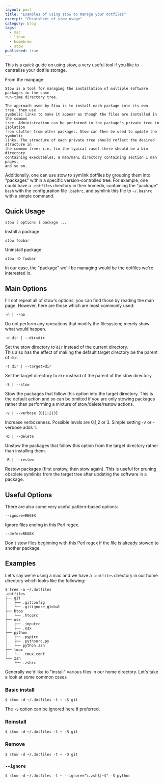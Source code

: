 ```yaml
---
layout: post
title: "Examples of using stow to manage your dotfiles"
excerpt: "Cheatsheet of stow usage"
category: blog
tags:
  - mac
  - linux
  - homebrew
  - stow
published: true
---
```

This is a quick guide on using stow, a very useful tool if you like to centralise
your dotfile storage.

From the manpage:

    Stow is a tool for managing the installation of multiple software packages in the same 
    run-time directory tree.
    
    The approach used by Stow is to install each package into its own tree, then use 
    symbolic links to make it appear as though the files are installed in the common 
    tree. Administration can be performed in the package's private tree in isolation 
    from clutter from other packages. Stow can then be used to update the symbolic 
    links. The structure of each private tree should reflect the desired structure in 
    the common tree; i.e. (in the typical case) there should be a bin directory 
    containing executables, a man/man1 directory containing section 1 man pages, 
    and so on.

Additionally, one can use stow to symlink dotfiles by grouping them into "packages"
within a specific version-controlled tree. For example, one could have a `.dotfiles`
directory in their homedir, containing the "package" `bash` with the configuration 
file `.bashrc`, and symlink this file to `~/.bashrc` with a simple command.

## Quick Usage

    stow [ options ] package ...
    
Install a package

    stow foobar
    
Uninstall package

    stow -D foobar
    
In our case, the "package" we'll be managing would be the dotfiles we're interested in.


## Main Options

I'll not repeat all of stow's options; you can find those by reading the man page.
However, here are those which are most commonly used:

`-n | --no`

Do not perform any operations that modify the filesystem; merely show what would happen.

`-d dir | --dir=dir`

Set the stow directory to `dir` instead of the current directory.  
This also has the effect of making the default target directory be the parent of `dir`. 

`-t dir | --target=dir`

Set the target directory to `dir` instead of the parent of the stow directory.

`-S | --stow`

Stow the packages that follow this option into the target directory. This is the 
default action and so can be omitted if you are only stowing packages rather than 
performing a mixture of stow/delete/restow actions.

`-v | --verbose [0|1|2|3]`

Increase verboseness. Possible levels are 0,1,2 or 3. Simple setting -v or -verbose
adds 1.

`-D | --delete`

Unstow the packages that follow this option from the target directory rather than installing them.

`-R | --restow`

Restow packages (first unstow, then stow again). This is useful for pruning obsolete symlinks from 
the target tree after updating the software in a package.


## Useful Options

There are also some very useful pattern-based options:

`--ignore=REGEX`

Ignore files ending in this Perl regex.

`--defer=REGEX`

Don't stow files beginning with this Perl regex if the file is already stowed to another package.


## Examples

Let's say we're using a mac and we have a `.dotfiles` directory in our home directory
which looks like the following:

    $ tree -a ~/.dotfiles
    .dotfiles
    ├── git
    │   ├── .gitconfig
    │   └── .gitignore_global
    ├── htop
    │   └── .htoprc
    ├── osx
    │   ├── .inputrc
    │   ├── .osx
    ├── python
    │   ├── .pypirc
    │   ├── .pythonrc.py
    │   └── python.zsh
    ├── tmux
    │   └── .tmux.conf
    └── zsh
        └── .zshrc
        
Generally we'd like to "install" various files in our home directory. Let's take
a look at some common cases
        
### Basic install

    $ stow -d ~/.dotfiles -t ~ -S git
    
The `-S` option can be ignored here if preferred.
    
### Reinstall

    $ stow -d ~/.dotfiles -t ~ -R git
    
### Remove

    $ stow -d ~/.dotfiles -t ~ -D git

### `--ignore`

    $ stow -d ~/.dotfiles -t ~ --ignore="\.zsh$|~$" -S python
